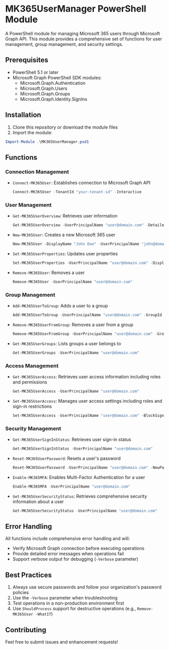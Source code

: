 # MK365UserManager PowerShell Module

A PowerShell module for managing Microsoft 365 users through Microsoft Graph API. This module provides a comprehensive set of functions for user management, group management, and security settings.

## Prerequisites

- PowerShell 5.1 or later
- Microsoft Graph PowerShell SDK modules:
  - Microsoft.Graph.Authentication
  - Microsoft.Graph.Users
  - Microsoft.Graph.Groups
  - Microsoft.Graph.Identity.SignIns

## Installation

1. Clone this repository or download the module files
2. Import the module:
```powershell
Import-Module .\MK365UserManager.psd1
```

## Functions

### Connection Management
- `Connect-MK365User`: Establishes connection to Microsoft Graph API
  ```powershell
  Connect-MK365User -TenantId "your-tenant-id" -Interactive
  ```

### User Management
- `Get-MK365UserOverview`: Retrieves user information
  ```powershell
  Get-MK365UserOverview -UserPrincipalName "user@domain.com" -Detailed
  ```

- `New-MK365User`: Creates a new Microsoft 365 user
  ```powershell
  New-MK365User -DisplayName "John Doe" -UserPrincipalName "john@domain.com" -Password "SecurePass123!" -Department "IT"
  ```

- `Set-MK365UserProperties`: Updates user properties
  ```powershell
  Set-MK365UserProperties -UserPrincipalName "user@domain.com" -DisplayName "New Name" -Department "HR"
  ```

- `Remove-MK365User`: Removes a user
  ```powershell
  Remove-MK365User -UserPrincipalName "user@domain.com"
  ```

### Group Management
- `Add-MK365UserToGroup`: Adds a user to a group
  ```powershell
  Add-MK365UserToGroup -UserPrincipalName "user@domain.com" -GroupId "group-id"
  ```

- `Remove-MK365UserFromGroup`: Removes a user from a group
  ```powershell
  Remove-MK365UserFromGroup -UserPrincipalName "user@domain.com" -GroupId "group-id"
  ```

- `Get-MK365UserGroups`: Lists groups a user belongs to
  ```powershell
  Get-MK365UserGroups -UserPrincipalName "user@domain.com"
  ```

### Access Management
- `Get-MK365UserAccess`: Retrieves user access information including roles and permissions
  ```powershell
  Get-MK365UserAccess -UserPrincipalName "user@domain.com"
  ```

- `Set-MK365UserAccess`: Manages user access settings including roles and sign-in restrictions
  ```powershell
  Set-MK365UserAccess -UserPrincipalName "user@domain.com" -BlockSignIn $false -AddDirectoryRoles @("User Administrator")
  ```

### Security Management
- `Get-MK365UserSignInStatus`: Retrieves user sign-in status
  ```powershell
  Get-MK365UserSignInStatus -UserPrincipalName "user@domain.com"
  ```

- `Reset-MK365UserPassword`: Resets a user's password
  ```powershell
  Reset-MK365UserPassword -UserPrincipalName "user@domain.com" -NewPassword "NewSecurePass123!" -ForceChangePasswordNextSignIn
  ```

- `Enable-MK365MFA`: Enables Multi-Factor Authentication for a user
  ```powershell
  Enable-MK365MFA -UserPrincipalName "user@domain.com"
  ```

- `Get-MK365UserSecurityStatus`: Retrieves comprehensive security information about a user
  ```powershell
  Get-MK365UserSecurityStatus -UserPrincipalName "user@domain.com"
  ```

## Error Handling

All functions include comprehensive error handling and will:
- Verify Microsoft Graph connection before executing operations
- Provide detailed error messages when operations fail
- Support verbose output for debugging (`-Verbose` parameter)

## Best Practices

1. Always use secure passwords and follow your organization's password policies
2. Use the `-Verbose` parameter when troubleshooting
3. Test operations in a non-production environment first
4. Use `ShouldProcess` support for destructive operations (e.g., `Remove-MK365User -WhatIf`)

## Contributing

Feel free to submit issues and enhancement requests!
